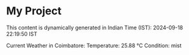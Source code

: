 # My Project

This content is dynamically generated in Indian Time (IST): 2024-09-18 22:19:50 IST


Current Weather in Coimbatore:
Temperature: 25.88 °C
Condition: mist
